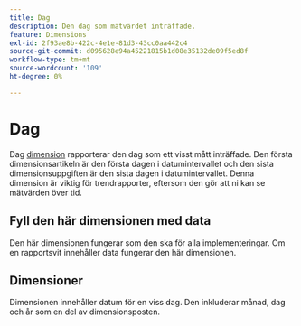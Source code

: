 ```yaml
---
title: Dag
description: Den dag som mätvärdet inträffade.
feature: Dimensions
exl-id: 2f93ae8b-422c-4e1e-81d3-43cc0aa442c4
source-git-commit: d095628e94a45221815b1d08e35132de09f5ed8f
workflow-type: tm+mt
source-wordcount: '109'
ht-degree: 0%

---
```


# Dag

Dag [dimension](overview.md) rapporterar den dag som ett visst mått inträffade. Den första dimensionsartikeln är den första dagen i datumintervallet och den sista dimensionsuppgiften är den sista dagen i datumintervallet. Denna dimension är viktig för trendrapporter, eftersom den gör att ni kan se mätvärden över tid.

## Fyll den här dimensionen med data

Den här dimensionen fungerar som den ska för alla implementeringar. Om en rapportsvit innehåller data fungerar den här dimensionen.

## Dimensioner

Dimensionen innehåller datum för en viss dag. Den inkluderar månad, dag och år som en del av dimensionsposten.

